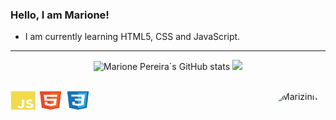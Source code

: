 ###  Hello, I am Marione!
- I am currently learning HTML5, CSS and JavaScript.

-----------------------------------------------------------------------------------------------------------------------------------------------------------------------------------


<div align="center">

 ![Marione Pereira´s GitHub stats](https://github-readme-stats.vercel.app/api?username=Marione-Tainara&show_icons=true&theme=highcontrast)
   <img height="180em" src="https://github-readme-stats.vercel.app/api/top-langs/?username=Marione-Tainara&layout=compact&langs_count=7&theme=highcontrast"/>
  
</div>

<div style="display: inline_block"><br>
  <img align="center" alt="Mari-Js" height="30" width="40" src="https://raw.githubusercontent.com/devicons/devicon/master/icons/javascript/javascript-plain.svg">
  <img align="center" alt="Mari-HTML" height="30" width="40" src="https://raw.githubusercontent.com/devicons/devicon/master/icons/html5/html5-original.svg">
  <img align="center" alt="mari-CSS" height="30" width="40" src="https://raw.githubusercontent.com/devicons/devicon/master/icons/css3/css3-original.svg">
   <a href="https://github.com/Marione-Tainara"> <img align="right" alt="Marizinha1" height="150" style="border-radius:50px;"
       src="https://i.pinimg.com/564x/be/22/32/be2232911ea8e8d56027d9eb9378a0ee.jpg"> 
</div>



  
